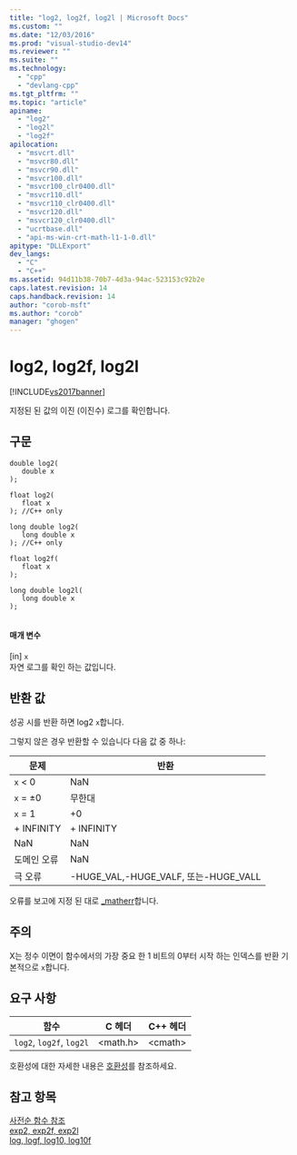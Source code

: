 ```yaml
---
title: "log2, log2f, log2l | Microsoft Docs"
ms.custom: ""
ms.date: "12/03/2016"
ms.prod: "visual-studio-dev14"
ms.reviewer: ""
ms.suite: ""
ms.technology: 
  - "cpp"
  - "devlang-cpp"
ms.tgt_pltfrm: ""
ms.topic: "article"
apiname: 
  - "log2"
  - "log2l"
  - "log2f"
apilocation: 
  - "msvcrt.dll"
  - "msvcr80.dll"
  - "msvcr90.dll"
  - "msvcr100.dll"
  - "msvcr100_clr0400.dll"
  - "msvcr110.dll"
  - "msvcr110_clr0400.dll"
  - "msvcr120.dll"
  - "msvcr120_clr0400.dll"
  - "ucrtbase.dll"
  - "api-ms-win-crt-math-l1-1-0.dll"
apitype: "DLLExport"
dev_langs: 
  - "C"
  - "C++"
ms.assetid: 94d11b38-70b7-4d3a-94ac-523153c92b2e
caps.latest.revision: 14
caps.handback.revision: 14
author: "corob-msft"
ms.author: "corob"
manager: "ghogen"
---
```

# log2, log2f, log2l
[!INCLUDE[vs2017banner](../../assembler/inline/includes/vs2017banner.md)]

지정된 된 값의 이진 \(이진수\) 로그를 확인합니다.  
  
## 구문  
  
```  
double log2(  
   double x  
);  
  
float log2(  
   float x  
); //C++ only  
  
long double log2(  
   long double x  
); //C++ only  
  
float log2f(  
   float x  
);  
  
long double log2l(  
   long double x  
);  
  
```  
  
#### 매개 변수  
 \[in\] `x`  
 자연 로그를 확인 하는 값입니다.  
  
## 반환 값  
 성공 시를 반환 하면 log2 `x`합니다.  
  
 그렇지 않은 경우 반환할 수 있습니다 다음 값 중 하나:  
  
|문제|반환|  
|--------|--------|  
|`x` \< 0|NaN|  
|`x` \= ±0|무한대|  
|`x` \= 1|\+0|  
|\+ INFINITY|\+ INFINITY|  
|NaN|NaN|  
|도메인 오류|NaN|  
|극 오류|\-HUGE\_VAL,\-HUGE\_VALF, 또는\-HUGE\_VALL|  
  
 오류를 보고에 지정 된 대로 [\_matherr](../../c-runtime-library/reference/matherr.md)합니다.  
  
## 주의  
 X는 정수 이면이 함수에서의 가장 중요 한 1 비트의 0부터 시작 하는 인덱스를 반환 기본적으로 `x`합니다.  
  
## 요구 사항  
  
|함수|C 헤더|C\+\+ 헤더|  
|--------|----------|--------------|  
|`log2`, `log2f`,  `log2l`|\<math.h\>|\<cmath\>|  
  
 호환성에 대한 자세한 내용은 [호환성](../../c-runtime-library/compatibility.md)를 참조하세요.  
  
## 참고 항목  
 [사전순 함수 참조](../../c-runtime-library/reference/crt-alphabetical-function-reference.md)   
 [exp2, exp2f, exp2l](../../c-runtime-library/reference/exp2-exp2f-exp2l.md)   
 [log, logf, log10, log10f](../../c-runtime-library/reference/log-logf-log10-log10f.md)